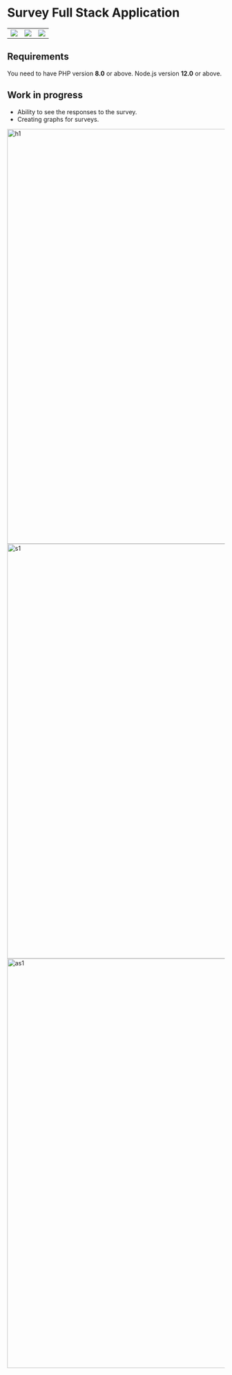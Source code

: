 # Survey Full Stack Application

<table>
    <tr>
        <td>
            <a href="https://laravel.com"><img src="https://i.imgur.com/pBNT1yy.png" /></a>
        </td>
        <td>
            <a href="https://vuejs.org/"><img src="https://i.imgur.com/BxQe48y.png" /></a>
        </td>
        <td>
            <a href="https://tailwindcss.com/"><img src="https://i.imgur.com/wdYXsgR.png" /></a>
        </td>
    </tr>
</table> 


## Requirements
You need to have PHP version **8.0** or above. Node.js version **12.0** or above.



## Work in progress
* Ability to see the responses to the survey.
* Creating graphs for surveys.




<img width="959" alt="h1" src="https://user-images.githubusercontent.com/94039553/161499822-86c2278c-95d8-4318-8ded-c07da3befa4b.png">

<img width="959" alt="s1" src="https://user-images.githubusercontent.com/94039553/161499842-e4469d62-e01f-4c14-b05e-0ca6290c2e77.png">

<img width="947" alt="as1" src="https://user-images.githubusercontent.com/94039553/161499855-2141639b-1a15-4760-8156-02a07442a466.png">





